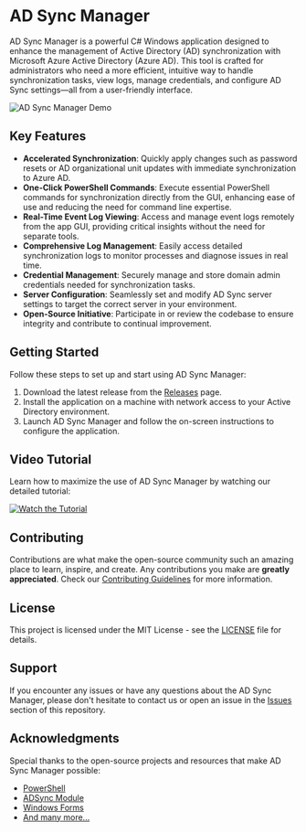 # AD Sync Manager

AD Sync Manager is a powerful C# Windows application designed to enhance the management of Active Directory (AD) synchronization with Microsoft Azure Active Directory (Azure AD). This tool is crafted for administrators who need a more efficient, intuitive way to handle synchronization tasks, view logs, manage credentials, and configure AD Sync settings—all from a user-friendly interface.

![AD Sync Manager Demo](https://s3.ezgif.com/tmp/ezgif-3-a8bb1e46eb.gif)

## Key Features

- **Accelerated Synchronization**: Quickly apply changes such as password resets or AD organizational unit updates with immediate synchronization to Azure AD.
- **One-Click PowerShell Commands**: Execute essential PowerShell commands for synchronization directly from the GUI, enhancing ease of use and reducing the need for command line expertise.
- **Real-Time Event Log Viewing**: Access and manage event logs remotely from the app GUI, providing critical insights without the need for separate tools.
- **Comprehensive Log Management**: Easily access detailed synchronization logs to monitor processes and diagnose issues in real time.
- **Credential Management**: Securely manage and store domain admin credentials needed for synchronization tasks.
- **Server Configuration**: Seamlessly set and modify AD Sync server settings to target the correct server in your environment.
- **Open-Source Initiative**: Participate in or review the codebase to ensure integrity and contribute to continual improvement.

## Getting Started

Follow these steps to set up and start using AD Sync Manager:

1. Download the latest release from the [Releases](https://github.com/TheITApprentice/AD-Sync-Manager/releases) page.
2. Install the application on a machine with network access to your Active Directory environment.
3. Launch AD Sync Manager and follow the on-screen instructions to configure the application.

## Video Tutorial

Learn how to maximize the use of AD Sync Manager by watching our detailed tutorial:

[![Watch the Tutorial](https://img.youtube.com/vi/dhjsE9yL-K4/0.jpg)](https://www.youtube.com/watch?v=dhjsE9yL-K4&t=10s)

## Contributing

Contributions are what make the open-source community such an amazing place to learn, inspire, and create. Any contributions you make are **greatly appreciated**. Check our [Contributing Guidelines](CONTRIBUTING.md) for more information.

## License

This project is licensed under the MIT License - see the [LICENSE](LICENSE) file for details.

## Support

If you encounter any issues or have any questions about the AD Sync Manager, please don't hesitate to contact us or open an issue in the [Issues](https://github.com/TheITApprentice/AD-Sync-Manager/issues) section of this repository.

## Acknowledgments

Special thanks to the open-source projects and resources that make AD Sync Manager possible:

- [PowerShell](https://github.com/PowerShell/PowerShell)
- [ADSync Module](https://docs.microsoft.com/en-us/windows-server/identity/install-adsync/install-adsync-cycle)
- [Windows Forms](https://docs.microsoft.com/en-us/dotnet/desktop/winforms/?view=netdesktop-6.0)
- [And many more...](ACKNOWLEDGMENTS.md)
